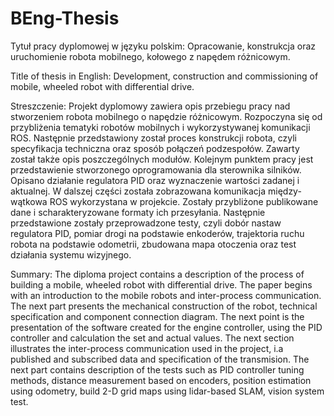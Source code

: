 # BEng-Thesis

Tytuł pracy dyplomowej w języku polskim:
Opracowanie, konstrukcja oraz uruchomienie robota mobilnego, kołowego z napędem różnicowym.

Title of thesis in English:
Development, construction and commissioning of mobile, wheeled robot with differential drive.

Streszczenie: 
Projekt dyplomowy zawiera opis przebiegu pracy nad stworzeniem robota mobilnego
o napędzie różnicowym. Rozpoczyna się od przybliżenia tematyki robotów mobilnych
i wykorzystywanej komunikacji ROS. Następnie przedstawiony został proces konstrukcji
robota, czyli specyfikacja techniczna oraz sposób połączeń podzespołów. Zawarty został
także opis poszczególnych modułów. Kolejnym punktem pracy jest przedstawienie
stworzonego oprogramowania dla sterownika silników. Opisano działanie regulatora PID
oraz wyznaczenie wartości zadanej i aktualnej. W dalszej części została zobrazowana
komunikacja między-wątkowa ROS wykorzystana w projekcie. Zostały przybliżone
publikowane dane i scharakteryzowane formaty ich przesyłania. Następnie przedstawione
zostały przeprowadzone testy, czyli dobór nastaw regulatora PID, pomiar drogi na
podstawie enkoderów, trajektoria ruchu robota na podstawie odometrii, zbudowana mapa
otoczenia oraz test działania systemu wizyjnego.

Summary: 
The diploma project contains a description of the process of building a mobile, wheeled
robot with differential drive. The paper begins with an introduction to the mobile robots
and inter-process communication. The next part presents the mechanical construction of
the robot, technical specification and component connection diagram. The next point is
the presentation of the software created for the engine controller, using the PID
controller and calculation the set and actual values. The next section illustrates the
inter-process communication used in the project, i.a published and subscribed data and
specification of the transmision. The next part contains description of the tests such as
PID controller tuning methods, distance measurement based on encoders, position
estimation using odometry, build 2-D grid maps using lidar-based SLAM, vision system
test.
